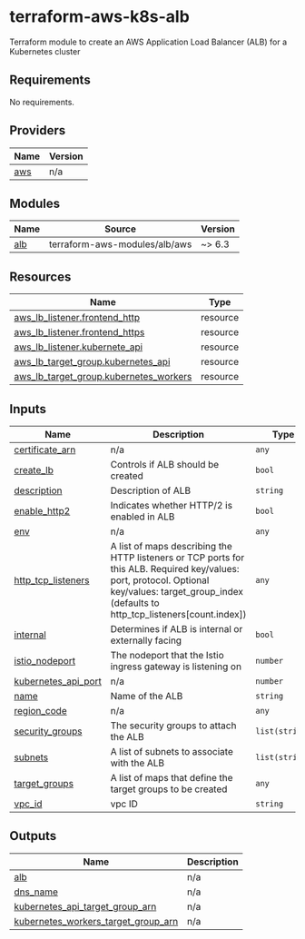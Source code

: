 # terraform-aws-k8s-alb
Terraform module to create an AWS Application Load Balancer (ALB) for a Kubernetes cluster

<!-- BEGIN_TF_DOCS -->
## Requirements

No requirements.

## Providers

| Name | Version |
|------|---------|
| <a name="provider_aws"></a> [aws](#provider\_aws) | n/a |

## Modules

| Name | Source | Version |
|------|--------|---------|
| <a name="module_alb"></a> [alb](#module\_alb) | terraform-aws-modules/alb/aws | ~> 6.3 |

## Resources

| Name | Type |
|------|------|
| [aws_lb_listener.frontend_http](https://registry.terraform.io/providers/hashicorp/aws/latest/docs/resources/lb_listener) | resource |
| [aws_lb_listener.frontend_https](https://registry.terraform.io/providers/hashicorp/aws/latest/docs/resources/lb_listener) | resource |
| [aws_lb_listener.kubernete_api](https://registry.terraform.io/providers/hashicorp/aws/latest/docs/resources/lb_listener) | resource |
| [aws_lb_target_group.kubernetes_api](https://registry.terraform.io/providers/hashicorp/aws/latest/docs/resources/lb_target_group) | resource |
| [aws_lb_target_group.kubernetes_workers](https://registry.terraform.io/providers/hashicorp/aws/latest/docs/resources/lb_target_group) | resource |

## Inputs

| Name | Description | Type | Default | Required |
|------|-------------|------|---------|:--------:|
| <a name="input_certificate_arn"></a> [certificate\_arn](#input\_certificate\_arn) | n/a | `any` | n/a | yes |
| <a name="input_create_lb"></a> [create\_lb](#input\_create\_lb) | Controls if ALB should be created | `bool` | `false` | no |
| <a name="input_description"></a> [description](#input\_description) | Description of ALB | `string` | n/a | yes |
| <a name="input_enable_http2"></a> [enable\_http2](#input\_enable\_http2) | Indicates whether HTTP/2 is enabled in ALB | `bool` | `false` | no |
| <a name="input_env"></a> [env](#input\_env) | n/a | `any` | n/a | yes |
| <a name="input_http_tcp_listeners"></a> [http\_tcp\_listeners](#input\_http\_tcp\_listeners) | A list of maps describing the HTTP listeners or TCP ports for this ALB. Required key/values: port, protocol. Optional key/values: target\_group\_index (defaults to http\_tcp\_listeners[count.index]) | `any` | `[]` | no |
| <a name="input_internal"></a> [internal](#input\_internal) | Determines if ALB is internal or externally facing | `bool` | `false` | no |
| <a name="input_istio_nodeport"></a> [istio\_nodeport](#input\_istio\_nodeport) | The nodeport that the Istio ingress gateway is listening on | `number` | `30080` | no |
| <a name="input_kubernetes_api_port"></a> [kubernetes\_api\_port](#input\_kubernetes\_api\_port) | n/a | `number` | `6443` | no |
| <a name="input_name"></a> [name](#input\_name) | Name of the ALB | `string` | n/a | yes |
| <a name="input_region_code"></a> [region\_code](#input\_region\_code) | n/a | `any` | n/a | yes |
| <a name="input_security_groups"></a> [security\_groups](#input\_security\_groups) | The security groups to attach the ALB | `list(string)` | `[]` | no |
| <a name="input_subnets"></a> [subnets](#input\_subnets) | A list of subnets to associate with the ALB | `list(string)` | `[]` | no |
| <a name="input_target_groups"></a> [target\_groups](#input\_target\_groups) | A list of maps that define the target groups to be created | `any` | `[]` | no |
| <a name="input_vpc_id"></a> [vpc\_id](#input\_vpc\_id) | vpc ID | `string` | n/a | yes |

## Outputs

| Name | Description |
|------|-------------|
| <a name="output_alb"></a> [alb](#output\_alb) | n/a |
| <a name="output_dns_name"></a> [dns\_name](#output\_dns\_name) | n/a |
| <a name="output_kubernetes_api_target_group_arn"></a> [kubernetes\_api\_target\_group\_arn](#output\_kubernetes\_api\_target\_group\_arn) | n/a |
| <a name="output_kubernetes_workers_target_group_arn"></a> [kubernetes\_workers\_target\_group\_arn](#output\_kubernetes\_workers\_target\_group\_arn) | n/a |
<!-- END_TF_DOCS -->

